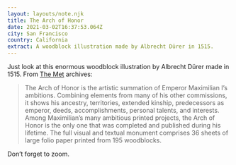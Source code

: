 ```yaml
---
layout: layouts/note.njk
title: The Arch of Honor
date: 2021-03-02T16:37:53.064Z
city: San Francisco
country: California
extract: A woodblock illustration made by Albrecht Dürer in 1515.
---
```


Just look at this enormous woodblock illustration by Albrecht Dürer made in 1515. From [The Met](https://www.metmuseum.org/art/collection/search/388475) archives:

> The Arch of Honor is the artistic summation of Emperor Maximilian I’s ambitions. Combining elements from many of his other commissions, it shows his ancestry, territories, extended kinship, predecessors as emperor, deeds, accomplishments, personal talents, and interests. Among Maximilian’s many ambitious printed projects, the Arch of Honor is the only one that was completed and published during his lifetime. The full visual and textual monument comprises 36 sheets of large folio paper printed from 195 woodblocks.

Don’t forget to zoom.
